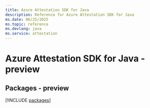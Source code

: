 ```yaml
---
title: Azure Attestation SDK for Java
description: Reference for Azure Attestation SDK for Java
ms.date: 06/25/2025
ms.topic: reference
ms.devlang: java
ms.service: attestation
---
```

# Azure Attestation SDK for Java - preview
## Packages - preview
[!INCLUDE [packages](attestation-index.md)]